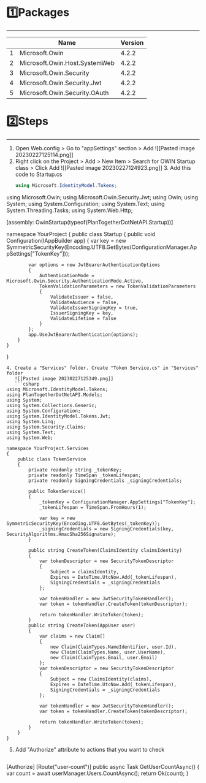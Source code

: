 # 1️⃣Packages
---
| | Name | Version |
|-|-|-|
|1| Microsoft.Owin | 4.2.2 |
|2| Microsoft.Owin.Host.SystemWeb| 4.2.2|
|3| Microsoft.Owin.Security| 4.2.2|
|4| Microsoft.Owin.Security.Jwt| 4.2.2|
|5| Microsoft.Owin.Security.OAuth| 4.2.2|

# 2️⃣Steps
---
1. Open Web.config > Go to "appSettings" section > Add 
![[Pasted image 20230227125114.png]]
2. Right click on the Project > Add > New Item > Search for OWIN Startup class > Click Add ![[Pasted image 20230227124923.png]]
   3. Add this code to Startup.cs
      ```csharp
      using Microsoft.IdentityModel.Tokens;
using Microsoft.Owin;
using Microsoft.Owin.Security.Jwt;
using Owin;
using System;
using System.Configuration;
using System.Text;
using System.Threading.Tasks;
using System.Web.Http;

[assembly: OwinStartup(typeof(PlanTogetherDotNetAPI.Startup))]

namespace YourProject
{
    public class Startup
    {
        public void Configuration(IAppBuilder app)
        {
            var key = new SymmetricSecurityKey(Encoding.UTF8.GetBytes(ConfigurationManager.AppSettings["TokenKey"]));

            var options = new JwtBearerAuthenticationOptions
            {
                AuthenticationMode = Microsoft.Owin.Security.AuthenticationMode.Active,
                TokenValidationParameters = new TokenValidationParameters
                {
                    ValidateIssuer = false,
                    ValidateAudience = false,
                    ValidateIssuerSigningKey = true,
                    IssuerSigningKey = key,
                    ValidateLifetime = false
                }
            };
            app.UseJwtBearerAuthentication(options);
        }
    }
}

```
4. Create a "Services" folder. Create "Token Service.cs" in "Services" folder
   ![[Pasted image 20230227125349.png]]
   ```csharp
using Microsoft.IdentityModel.Tokens;
using PlanTogetherDotNetAPI.Models;
using System;
using System.Collections.Generic;
using System.Configuration;
using System.IdentityModel.Tokens.Jwt;
using System.Linq;
using System.Security.Claims;
using System.Text;
using System.Web;

namespace YourProject.Services
{
    public class TokenService
    {
        private readonly string _tokenKey;
        private readonly TimeSpan _tokenLifespan;
        private readonly SigningCredentials _signingCredentials;

        public TokenService()
        {
            _tokenKey = ConfigurationManager.AppSettings["TokenKey"];
            _tokenLifespan = TimeSpan.FromHours(1);

            var key = new SymmetricSecurityKey(Encoding.UTF8.GetBytes(_tokenKey));
            _signingCredentials = new SigningCredentials(key, SecurityAlgorithms.HmacSha256Signature);
        }

        public string CreateToken(ClaimsIdentity claimsIdentity)
        {
            var tokenDescriptor = new SecurityTokenDescriptor
            {
                Subject = claimsIdentity,
                Expires = DateTime.UtcNow.Add(_tokenLifespan),
                SigningCredentials = _signingCredentials
            };

            var tokenHandler = new JwtSecurityTokenHandler();
            var token = tokenHandler.CreateToken(tokenDescriptor);

            return tokenHandler.WriteToken(token);
        }
        public string CreateToken(AppUser user)
        {
            var claims = new Claim[]
            {
                new Claim(ClaimTypes.NameIdentifier, user.Id),
                new Claim(ClaimTypes.Name, user.UserName),
                new Claim(ClaimTypes.Email, user.Email)
            };
            var tokenDescriptor = new SecurityTokenDescriptor
            {
                Subject = new ClaimsIdentity(claims),
                Expires = DateTime.UtcNow.Add(_tokenLifespan),
                SigningCredentials = _signingCredentials
            };

            var tokenHandler = new JwtSecurityTokenHandler();
            var token = tokenHandler.CreateToken(tokenDescriptor);

            return tokenHandler.WriteToken(token);
        }
    }
}
```
5. Add "Authorize" attribute to actions that you want to check
   ```csharp
[Authorize]
[Route("user-count")]
public async Task<IHttpActionResult> GetUserCountAsync()
{
	var count = await userManager.Users.CountAsync();
	return Ok(count);
}
```